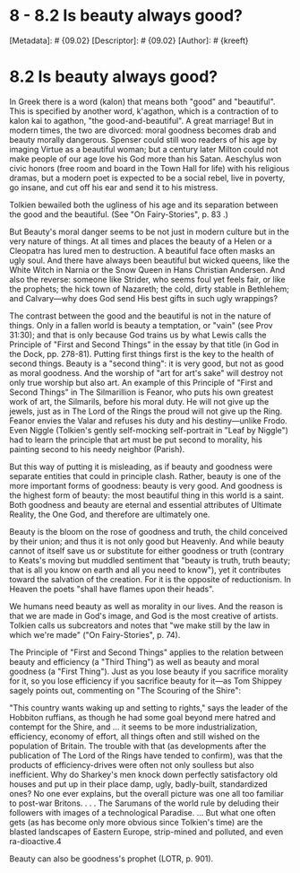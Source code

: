 # 8 - 8.2 Is beauty always good?
[Metadata]: # {09.02}
[Descriptor]: # {09.02}
[Author]: # {kreeft}

# 8.2 Is beauty always good?
In Greek there is a word (kalon) that means both "good" and "beautiful". This
is specified by another word, k'agathon, which is a contraction of to kalon kai
to agathon, "the good-and-beautiful". A great marriage! But in modern times,
the two are divorced: moral goodness becomes drab and beauty morally dangerous.
Spenser could still woo readers of his age by imaging Virtue as a beautiful
woman; but a century later Milton could not make people of our age love his God
more than his Satan. Aeschylus won civic honors (free room and board in the
Town Hall for life) with his religious dramas, but a modern poet is expected to
be a social rebel, live in poverty, go insane, and cut off his ear and send it
to his mistress.

Tolkien bewailed both the ugliness of his age and its separation between the
good and the beautiful. (See "On Fairy-Stories", p. 83 .)

But Beauty's moral danger seems to be not just in modern culture but in the
very nature of things. At all times and places the beauty of a Helen or a
Cleopatra has lured men to destruction. A beautiful face often masks an ugly
soul. And there have always been beautiful but wicked queens, like the White
Witch in Narnia or the Snow Queen in Hans Christian Andersen. And also the
reverse: someone like Strider, who seems foul yet feels fair, or like the
prophets; the hick town of Nazareth; the cold, dirty stable in Bethlehem; and
Calvary—why does God send His best gifts in such ugly wrappings?

The contrast between the good and the beautiful is not in the nature of things.
Only in a fallen world is beauty a temptation, or "vain" (see Prov 31:30); and
that is only because God trains us by what Lewis calls the Principle of "First
and Second Things" in the essay by that title (in God in the Dock, pp. 278-81).
Putting first things first is the key to the health of second things. Beauty is
a "second thing": it is very good, but not as good as moral goodness. And the
worship of "art for art's sake" will destroy not only true worship but also
art. An example of this Principle of "First and Second Things" in The
Silmarillion is Feanor, who puts his own greatest work of art, the Silmarils,
before his moral duty. He will not give up the jewels, just as in The Lord of
the Rings the proud will not give up the Ring. Feanor envies the Valar and
refuses his duty and his destiny—unlike Frodo. Even Niggle (Tolkien's gently
self-mocking self-portrait in "Leaf by Niggle") had to learn the principle that
art must be put second to morality, his painting second to his needy neighbor
(Parish).

But this way of putting it is misleading, as if beauty and goodness were
separate entities that could in principle clash. Rather, beauty is one of the
more important forms of goodness: beauty is very good. And goodness is the
highest form of beauty: the most beautiful thing in this world is a saint. Both
goodness and beauty are eternal and essential attributes of Ultimate Reality,
the One God, and therefore are ultimately one.

Beauty is the bloom on the rose of goodness and truth, the child conceived by
their union; and thus it is not only good but Heavenly. And while beauty cannot
of itself save us or substitute for either goodness or truth (contrary to
Keats's moving but muddled sentiment that "beauty is truth, truth beauty; that
is all you know on earth and all you need to know"), yet it contributes toward
the salvation of the creation. For it is the opposite of reductionism. In
Heaven the poets "shall have flames upon their heads".

We humans need beauty as well as morality in our lives. And the reason is that
we are made in God's image, and God is the most creative of artists. Tolkien
calls us subcreators and notes that "we make still by the law in which we're
made" ("On Fairy-Stories", p. 74).

The Principle of "First and Second Things" applies to the relation between
beauty and efficiency (a "Third Thing") as well as beauty and moral goodness (a
"First Thing"). Just as you lose beauty if you sacrifice morality for it, so
you lose efficiency if you sacrifice beauty for it—as Tom Shippey sagely points
out, commenting on "The Scouring of the Shire":

"This country wants waking up and setting to rights," says the leader of the
Hobbiton ruffians, as though he had some goal beyond mere hatred and contempt
for the Shire, and ... it seems to be more industrialization, efficiency,
economy of effort, all things often and still wished on the population of
Britain. The trouble with that (as developments after the publication of The
Lord of the Rings have tended to confirm), was that the products of
efficiency-drives were often not only soulless but also inefficient. Why do
Sharkey's men knock down perfectly satisfactory old houses and put up in their
place damp, ugly, badly-built, standardized ones? No one ever explains, but the
overall picture was one all too familiar to post-war Britons. . . . The
Sarumans of the world rule by deluding their followers with images of a
technological Paradise. ... But what one often gets (as has become only more
obvious since Tolkien's time) are the blasted landscapes of Eastern Europe,
strip-mined and polluted, and even ra-dioactive.4

Beauty can also be goodness's prophet (LOTR, p. 901).

